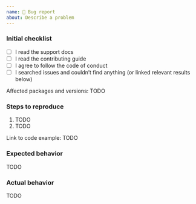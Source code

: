 ```yaml
---
name: 🐛 Bug report
about: Describe a problem
---
```


<!--
  Bug: please check the needed checkboxes ([ ] -> [x]) and fill out the TODOs.
  Leave the comments as they are: they won’t show on GitHub.

  Some general tips:
  - Is this really a problem?
  - Is this a problem here?
  - Can this be solved in a different way?
-->

### Initial checklist

*   [ ] I read the support docs <!-- https://github.com/vfile/.github/blob/main/support.md -->
*   [ ] I read the contributing guide <!-- https://github.com/vfile/.github/blob/main/contributing.md -->
*   [ ] I agree to follow the code of conduct <!-- https://github.com/vfile/.github/blob/main/code-of-conduct.md -->
*   [ ] I searched issues and couldn’t find anything (or linked relevant results below) <!-- https://github.com/search?q=user%3Avfile&type=Issues -->

<!--
  Please test using the latest version of the relevant packages to make sure
  your issue has not already been fixed. Also make sure you’re on recent versions
  of Node and npm.
-->

Affected packages and versions: TODO

### Steps to reproduce

<!--
  How did this happen?
  Please provide a minimal, reproducible example:
  https://stackoverflow.com/help/minimal-reproducible-example
  Issues without reproduction steps or code examples may be immediately closed
  as not actionable.

  Here are some starters on codesandbox:
  - remark only (for markdown to markdown): https://codesandbox.io/s/remark-debug-ikwvx
  - remark and rehype (for markdown to html): https://codesandbox.io/s/remark-rehype-debug-4cz8v
  - react-markdown: https://codesandbox.io/s/react-markdown-debug-9n4eg

  Either link to runnable code (not your whole repo) or post the code inline.
-->

1.  TODO
2.  TODO

Link to code example: TODO

### Expected behavior

<!--What should happen?-->

TODO

### Actual behavior

<!--What happens instead?-->

TODO
